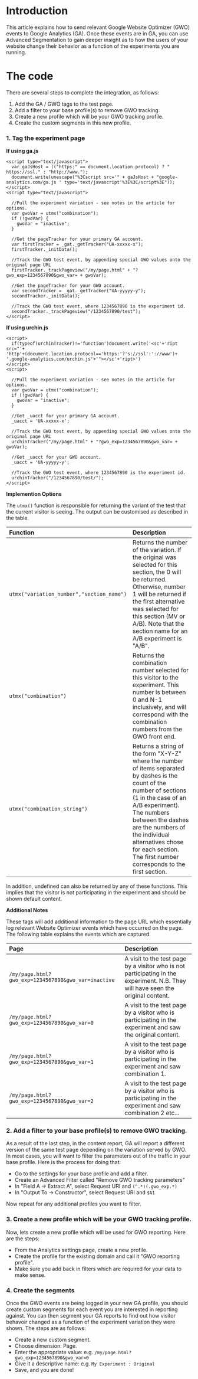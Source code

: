 # Introduction #

This article explains how to send relevant Google Website Optimizer (GWO) events to Google Analytics (GA).  Once these events are in GA, you can use Advanced Segmentation to gain deeper insight as to how the users of your website change their behavior as a function of the experiments you are running.

# The code #

There are several steps to complete the integration, as follows:

  1. Add the GA / GWO tags to the test page.
  1. Add a filter to your base profile(s) to remove GWO tracking.
  1. Create a new profile which will be your GWO tracking profile.
  1. Create the custom segments in this new profile.

### 1. Tag the experiment page ###

**If using ga.js**
```
<script type="text/javascript">
  var gaJsHost = (("https:" == document.location.protocol) ? " https://ssl." : "http://www.");
  document.write(unescape("%3Cscript src='" + gaJsHost + "google-analytics.com/ga.js ' type='text/javascript'%3E%3C/script%3E"));
</script>
<script type="text/javascript">

  //Pull the experiment variation - see notes in the article for options.
  var gwoVar = utmx("combination");
  if (!gwoVar) {
    gwoVar = "inactive";
  }

  //Get the pageTracker for your primary GA account.
  var firstTracker = _gat._getTracker("UA-xxxxx-x");
  firstTracker._initData();

  //Track the GWO test event, by appending special GWO values onto the original page URL 
  firstTracker._trackPageview("/my/page.html" + "?gwo_exp=1234567890&gwo_var= + gwoVar);

  //Get the pageTracker for your GWO account.
  var secondTracker = _gat._getTracker("UA-yyyyy-y");
  secondTracker._initData();

  //Track the GWO test event, where 1234567890 is the experiment id.
  secondTracker._trackPageview("/1234567890/test");
</script>
```

**If using urchin.js**
```
<script>
  if(typeof(urchinTracker)!='function')document.write('<sc'+'ript src="'+
'http'+(document.location.protocol=='https:'?'s://ssl':'://www')+
'.google-analytics.com/urchin.js'+'"></sc'+'ript>')
</script>
<script>

  //Pull the experiment variation - see notes in the article for options.
  var gwoVar = utmx("combination");
  if (!gwoVar) {
    gwoVar = "inactive";
  }

  //Get _uacct for your primary GA account.
  _uacct = 'UA-xxxxx-x';

  //Track the GWO test event, by appending special GWO values onto the original page URL 
  urchinTracker("/my/page.html" + "?gwo_exp=1234567890&gwo_var= + gwoVar);

  //Get _uacct for your GWO account.
  _uacct = 'UA-yyyyy-y';

  //Track the GWO test event, where 1234567890 is the experiment id.
  urchinTracker("/1234567890/test/");
</script>
```

**Implemention Options**

The `utmx()` function is responsible for returning the variant of the test that the current visitor is seeing.  The output can be customised as described in the table.

| **Function** | **Description** |
|:-------------|:----------------|
| `utmx("variation_number","section_name")` | Returns the number of the variation.  If the original was selected for this section, the 0 will be returned.  Otherwise, number 1 will be returned if the first alternative was selected for this section (MV or A/B).  Note that the section name for an A/B experiment is "A/B". |
| `utmx("combination")` | Returns the combination number selected for this visitor to the experiment.  This number is between 0 and N-1 inclusively, and will correspond with the combination numbers from the GWO front end. |
| `utmx("combination_string")` | Returns a string of the form "X-Y-Z" where the number of items separated by dashes is the count of the number of sections (1 in the case of an A/B experiment).  The numbers between the dashes are the numbers of the individual alternatives chose for each section.  The first number corresponds to the first section. |

In addition, undefined can also be returned by any of these functions.  This implies that the visitor is not participating in the experiment and should be shown default content.

**Additional Notes**

These tags will add additional information to the page URL which essentially log relevant Website Optimizer events which have occurred on the page.  The following table explains the events which are captured.

| **Page** | **Description** |
|:---------|:----------------|
| `/my/page.html?gwo_exp=1234567890&gwo_var=inactive` |A visit to the test page by a visitor who is not participating in the experiment.  N.B. They will have seen the original content.|
| `/my/page.html?gwo_exp=1234567890&gwo_var=0` |A visit to the test page by a visitor who is participating in the experiment and saw the original content.|
| `/my/page.html?gwo_exp=1234567890&gwo_var=1` |A visit to the test page by a visitor who is participating in the experiment and saw combination 1.|
| `/my/page.html?gwo_exp=1234567890&gwo_var=2` |A visit to the test page by a visitor who is participating in the experiment and saw combination 2 etc...|

### 2. Add a filter to your base profile(s) to remove GWO tracking. ###

As a result of the last step, in the content report, GA will report a different version of the same test page depending on the variation served by GWO.  In most cases, you will want to filter the parameters out of the traffic in your base profile.  Here is the process for doing that:

  * Go to the settings for your base profile and add a filter.
  * Create an Advanced Filter called "Remove GWO tracking parameters"
  * In "Field A -> Extract A", select Request URI and `(^.*)(.gwo_exp.*)`
  * In "Output To -> Constructor", select Request URI and `$A1`

Now repeat for any additional profiles you want to filter.

### 3. Create a new profile which will be your GWO tracking profile. ###

Now, lets create a new profile which will be used for GWO reporting.  Here are the steps:

  * From the Analytics settings page, create a new profile.
  * Create the profile for the existing domain and call it "GWO reporting profile".
  * Make sure you add back in filters which are required for your data to make sense.

### 4. Create the segments ###

Once the GWO events are being logged in your new GA profile, you should create custom segments for each event you are interested in reporting against.  You can then segment your GA reports to find out how visitor behavoir changed as a function of the experiment variation they were shown.  The steps are as follows:

  * Create a new custom segment.
  * Choose dimension: Page.
  * Enter the appropriate value: e.g. `/my/page.html?gwo_exp=1234567890&gwo_var=0`
  * Give it a descriptive name: e.g. `My Experiment : Original`
  * Save, and you are done!